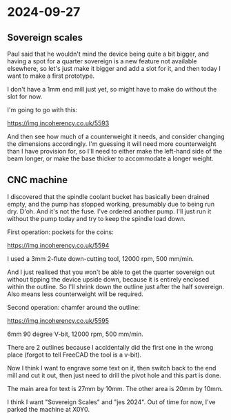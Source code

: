 # 2024-09-27

## Sovereign scales

Paul said that he wouldn't mind the device being quite a bit bigger, and having a spot for a quarter sovereign is a new feature
not available elsewhere, so let's just make it bigger and add a slot for it, and then today I want to make a first prototype.

I don't have a 1mm end mill just yet, so might have to make do without the slot for now.

I'm going to go with this:

https://img.incoherency.co.uk/5593

And then see how much of a counterweight it needs, and consider changing the dimensions accordingly. I'm guessing it will
need more counterweight than I have provision for, so I'll need to either make the left-hand side of the beam longer, or make the
base thicker to accommodate a longer weight.

## CNC machine

I discovered that the spindle coolant bucket has basically been drained empty, and the pump has stopped working, presumably
due to being run dry. D'oh. And it's not the fuse. I've ordered another pump. I'll just run it without the pump
today and try to keep the spindle load down.

First operation: pockets for the coins:

https://img.incoherency.co.uk/5594

I used a 3mm 2-flute down-cutting tool, 12000 rpm, 500 mm/min.

And I just realised that you won't be able to get the quarter sovereign out without tipping the device
upside down, because it is entirely enclosed within the outline. So I'll shrink down the outline just
after the half sovereign. Also means less counterweight will be required.

Second operation: chamfer around the outline:

https://img.incoherency.co.uk/5595

6mm 90 degree V-bit, 12000 rpm, 500 mm/min.

There are 2 outlines because I accidentally did the first one in the wrong place (forgot to tell FreeCAD the tool is a v-bit).

Now I think I want to engrave some text on it, then switch back to the end mill and cut it out, then just need to drill
the pivot hole and this part is done.

The main area for text is 27mm by 10mm. The other area is 20mm by 10mm.

I think I want "Sovereign Scales" and "jes 2024". Out of time for now, I've parked the machine at X0Y0.
